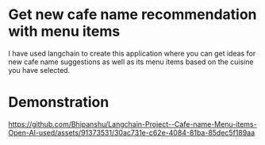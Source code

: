 # Get new cafe name recommendation with menu items
I have used langchain to create this application where you can get ideas for new cafe name suggestions as well as its menu items based on the cuisine you have selected.

# Demonstration

https://github.com/Bhipanshu/Langchain-Project--Cafe-name-Menu-items-Open-AI-used/assets/91373531/30ac731e-c62e-4084-81ba-85dec5f189aa

